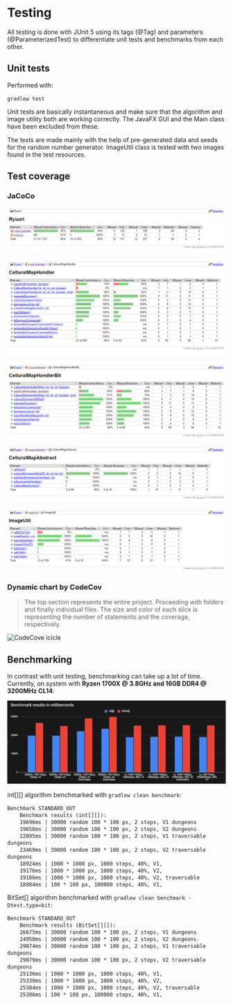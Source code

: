 # Testing

All testing is done with JUnit 5 using its tags (@Tag) and parameters (@ParameterizedTest) 
to differentiate unit tests and benchmarks from each other.

## Unit tests

Performed with:
```
gradlew test
```
Unit tests are basically instantaneous and make sure that the algorithm and image utility both are working correctly. 
The JavaFX GUI and the Main class have been excluded from these.

The tests are made mainly with the help of pre-generated data and seeds for the random number generator. 
ImageUtil class is tested with two images found in the test resources.

## Test coverage

### JaCoCo

![JaCoCo all](images/jacoco_all.png)

![JaCoCo CelluralMapHandler](images/jacococo_CelluralMapHandler.png)

![JaCoCo CelluralMapHandler](images/jacococo_CelluralMapHandlerBit.png)

![JaCoCo CelluralMapHandler](images/jacococo_CelluralMapHandlerAbstract.png)

![JaCoCo ImageUtil](images/jacoco_ImageUtil.png)

### Dynamic chart by CodeCov

> The top section represents the entire project. Proceeding with folders and finally individual files. The size and color of each slice is representing the number of statements and the coverage, respectively.

![CodeCove icicle](https://codecov.io/gh/Luukuton/Ryuuri-tiralab2021/branch/main/graphs/icicle.svg)

## Benchmarking

In contrast with unit testing, benchmarking can take up a lot of time.
Currently, on system with __Ryzen 1700X @ 3.8GHz and 16GB DDR4 @ 3200MHz CL14__:

![benchmark chart](images/benchmark_chart.png)

int[][] algorithm benchmarked with `gradlew clean benchmark`:

```
Benchmark STANDARD_OUT
    Benchmark results (int[][]):
    19696ms | 30000 random 100 * 100 px, 2 steps, V1 dungeons
    19656ms | 30000 random 100 * 100 px, 2 steps, V2 dungeons
    22095ms | 30000 random 100 * 100 px, 2 steps, V1 traversable dungeons
    23469ms | 30000 random 100 * 100 px, 2 steps, V2 traversable dungeons
    18924ms | 1000 * 1000 px, 1000 steps, 40%, V1,
    19176ms | 1000 * 1000 px, 1000 steps, 40%, V2,
    19186ms | 1000 * 1000 px, 1000 steps, 40%, V2, traversable
    18984ms | 100 * 100 px, 100000 steps, 40%, V1,
```

BitSet[] algorithm benchmarked with `gradlew clean benchmark -Dtest.type=bit`:
```
Benchmark STANDARD_OUT
    Benchmark results (BitSet[][]):
    26675ms | 30000 random 100 * 100 px, 2 steps, V1 dungeons
    24950ms | 30000 random 100 * 100 px, 2 steps, V2 dungeons
    29074ms | 30000 random 100 * 100 px, 2 steps, V1 traversable dungeons
    29879ms | 30000 random 100 * 100 px, 2 steps, V2 traversable dungeons
    25136ms | 1000 * 1000 px, 1000 steps, 40%, V1,
    25330ms | 1000 * 1000 px, 1000 steps, 40%, V2,
    25384ms | 1000 * 1000 px, 1000 steps, 40%, V2, traversable
    25306ms | 100 * 100 px, 100000 steps, 40%, V1,
```
